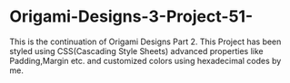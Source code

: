 # Origami-Designs-3-Project-51-
This is the continuation of Origami Designs Part 2. This Project has been styled using CSS(Cascading Style Sheets) advanced properties like Padding,Margin etc. and customized colors using hexadecimal codes by me.
